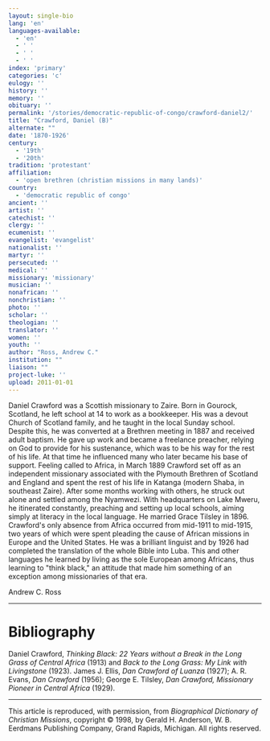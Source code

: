 ```yaml
---
layout: single-bio
lang: 'en'
languages-available:
  - 'en'
  - ' '
  - ' '
  - ' '
index: 'primary'
categories: 'c'
eulogy: ''
history: ''
memory: ''
obituary: ''
permalink: '/stories/democratic-republic-of-congo/crawford-daniel2/'
title: "Crawford, Daniel (B)"
alternate: ""
date: '1870-1926'
century:
  - '19th'
  - '20th'
tradition: 'protestant'
affiliation:
  - 'open brethren (christian missions in many lands)'
country:
  - 'democratic republic of congo'
ancient: ''
artist: ''
catechist: ''
clergy: ''
ecumenist: ''
evangelist: 'evangelist'
nationalist: ''
martyr: ''
persecuted: ''
medical: ''
missionary: 'missionary'
musician: ''
nonafrican: ''
nonchristian: ''
photo: ''
scholar: ''
theologian: ''
translator: ''
women: ''
youth: ''
author: "Ross, Andrew C."
institution: ""
liaison: ""
project-luke: ''
upload: 2011-01-01
---
```




Daniel Crawford was a Scottish missionary to Zaire. Born in Gourock, Scotland, he left school at 14 to work as a bookkeeper. His was a devout Church of Scotland family, and he taught in the local Sunday school. Despite this, he was converted at a Brethren meeting in 1887 and received adult baptism. He gave up work and became a freelance preacher, relying on God to provide for his sustenance, which was to be his way for the rest of his life. At that time he influenced many who later became his base of support. Feeling called to Africa, in March 1889 Crawford set off as an independent missionary associated with the Plymouth Brethren of Scotland and England and spent the rest of his life in Katanga (modern Shaba, in southeast Zaire). After some months working with others, he struck out alone and settled among the Nyamwezi. With headquarters on Lake Mweru, he itinerated constantly, preaching and setting up local schools, aiming simply at literacy in the local language. He married Grace Tilsley in 1896. Crawford's only absence from Africa occurred from mid-1911 to mid-1915, two years of which were spent pleading the cause of African missions in Europe and the United States. He was a brilliant linguist and by 1926 had completed the translation of the whole Bible into Luba. This and other languages he learned by living as the sole European among Africans, thus learning to "think black," an attitude that made him something of an exception among missionaries of that era.

Andrew C. Ross

---

# Bibliography

Daniel Crawford, *Thinking Black: 22 Years without a Break in the Long Grass of Central Africa* (1913) and *Back to the Long Grass: My Link with Livingstone* (1923). James J. Ellis, *Dan Crawford of Luanza* (1927); A. R. Evans, *Dan Crawford* (1956); George E. Tilsley, *Dan Crawford, Missionary Pioneer in Central Africa* (1929).

---

This article is reproduced, with permission, from *Biographical Dictionary of Christian Missions*, copyright © 1998, by Gerald H. Anderson, W. B. Eerdmans Publishing Company, Grand Rapids, Michigan. All rights reserved.
